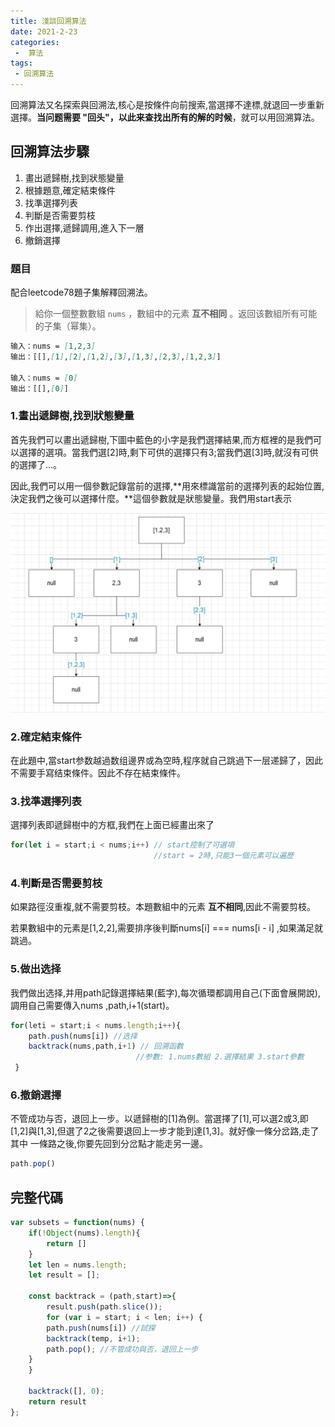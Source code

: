```yaml
---
title: 淺談回溯算法
date: 2021-2-23
categories:
 -  算法
tags:
 - 回溯算法
---
```

回溯算法又名探索與回溯法,核心是按條件向前搜索,當選擇不達標,就退回一步重新選擇。**当问题需要 "回头"，以此来查找出所有的解的时候**，就可以用回溯算法。


## 回溯算法步驟

1. 畫出遞歸樹,找到狀態變量
2. 根據題意,確定結束條件
3. 找準選擇列表
4. 判斷是否需要剪枝
5. 作出選擇,遞歸調用,進入下一層
6. 撤銷選擇

### 題目

配合leetcode78題子集解釋回溯法。

> 給你一個整數數組 `nums` ，數組中的元素 **互不相同** 。返回该數組所有可能的子集（幂集）。

```markdown
输入：nums = [1,2,3]
输出：[[],[1],[2],[1,2],[3],[1,3],[2,3],[1,2,3]]

输入：nums = [0]
输出：[[],[0]]
```



### 1.畫出遞歸樹,找到狀態變量

首先我們可以畫出遞歸樹,下圖中藍色的小字是我們選擇結果,而方框裡的是我們可以選擇的選項。當我們選[2]時,剩下可供的選擇只有3;當我們選[3]時,就沒有可供的選擇了...。

因此,我們可以用一個參數記錄當前的選擇,**用來標識當前的選擇列表的起始位置,決定我們之後可以選擇什麼。**這個參數就是狀態變量。我們用start表示

![回溯](./trackback.jpg)

### 2.確定結束條件

在此題中,當start参数越過数组邊界或為空時,程序就自己跳過下一层递歸了，因此不需要手寫结束條件。因此不存在結束條件。

### 3.找準選擇列表

選擇列表即遞歸樹中的方框,我們在上面已經畫出來了

```javascript
for(let i = start;i < nums;i++) // start控制了可選項
    							//start = 2時,只能3一個元素可以遍歷
```

### 4.判斷是否需要剪枝

如果路徑沒重複,就不需要剪枝。本題數組中的元素 **互不相同**,因此不需要剪枝。

若果數組中的元素是[1,2,2],需要排序後判斷nums[i]  === nums[i - i] ,如果滿足就跳過。

### 5.做出选择

我們做出选择,并用path記錄選擇結果(藍字),每次循環都調用自己(下面會展開說),調用自己需要傳入nums ,path,i+1(start)。

```javascript
for(leti = start;i < nums.length;i++){
    path.push(nums[i]) //选择
    backtrack(nums,path,i+1) // 回溯函數 
    						//参數: 1.nums數組 2.選擇結果 3.start參數
 }
```

### 6.撤銷選擇

不管成功与否，退回上一步。以遞歸樹的[1]為例。當選擇了[1],可以選2或3,即[1,2]與[1,3],但選了2之後需要退回上一步才能到達[1,3]。就好像一條分岔路,走了其中 一條路之後,你要先回到分岔點才能走另一邊。

```javascript
path.pop()
```

## 完整代碼



```javascript
var subsets = function(nums) {
    if(!Object(nums).length){
        return []
    }
    let len = nums.length;
    let result = [];

    const backtrack = (path,start)=>{
        result.push(path.slice());
        for (var i = start; i < len; i++) {
        path.push(nums[i]) //試探
        backtrack(temp, i+1); 
        path.pop(); //不管成功與否，退回上一步
    }
    }

    backtrack([], 0);
    return result
};
```

